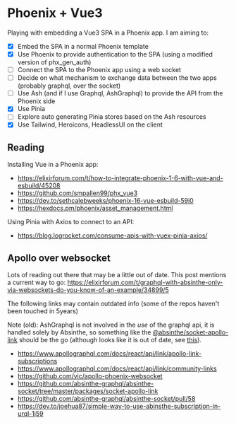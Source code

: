 # Phoenix + Vue3

Playing with embedding a Vue3 SPA in a Phoenix app. I am aiming to:

  - [x] Embed the SPA in a normal Phoenix template
  - [x] Use Phoenix to provide authentication to the SPA (using a modified version of phx_gen_auth)
  - [ ] Connect the SPA to the Phoenix app using a web socket
  - [ ] Decide on what mechanism to exchange data between the two apps (probably graphql, over the socket)
  - [ ] Use Ash (and if I use Graphql, AshGraphql) to provide the API from the Phoenix side
  - [x] Use Pinia
  - [ ] Explore auto generating Pinia stores based on the Ash resources
  - [x] Use Tailwind, Heroicons, HeadlessUI on the client

## Reading

Installing Vue in a Phoenix app:

  - https://elixirforum.com/t/how-to-integrate-phoenix-1-6-with-vue-and-esbuild/45208
  - https://github.com/smpallen99/phx_vue3
  - https://dev.to/sethcalebweeks/phoenix-16-vue-esbuild-59i0
  - https://hexdocs.pm/phoenix/asset_management.html

Using Pinia with Axios to connect to an API:

  - https://blog.logrocket.com/consume-apis-with-vuex-pinia-axios/

## Apollo over websocket

Lots of reading out there that may be a little out of date. This post mentions a current way to go: https://elixirforum.com/t/graphql-with-absinthe-only-via-websockets-do-you-know-of-an-example/34899/5

The following links may contain outdated info (some of the repos haven't been touched in 5years)

Note (old): AshGraphql is not involved in the *use* of the graphql api, it is handled solely by Absinthe, so something like the [@absinthe/socket-apollo-link](https://github.com/absinthe-graphql/absinthe-socket/tree/master/packages/socket-apollo-link) should be the go (although looks like it is out of date, see [this](https://github.com/absinthe-graphql/absinthe-socket/pull/58)).

  - https://www.apollographql.com/docs/react/api/link/apollo-link-subscriptions
  - https://www.apollographql.com/docs/react/api/link/community-links
  - https://github.com/vic/apollo-phoenix-websocket
  - https://github.com/absinthe-graphql/absinthe-socket/tree/master/packages/socket-apollo-link
  - https://github.com/absinthe-graphql/absinthe-socket/pull/58
  - https://dev.to/joehua87/simple-way-to-use-abinsthe-subscription-in-urql-1j59

